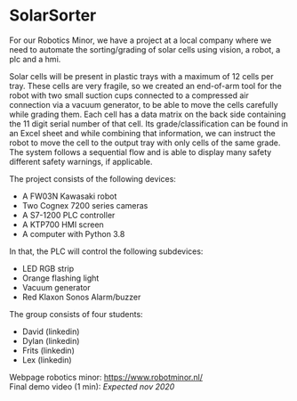 # SolarSorter
For our Robotics Minor, we have a project at a local company where we need to automate the sorting/grading of solar cells using vision, a robot, a plc and a hmi.

Solar cells will be present in plastic trays with a maximum of 12 cells per tray. These cells are very fragile, so we created an end-of-arm tool for the robot with two small suction cups connected to a compressed air connection via a vacuum generator, to be able to move the cells carefully while grading them.
Each cell has a data matrix on the back side containing the 11 digit serial number of that cell. Its grade/classification can be found in an Excel sheet and while combining that information, we can instruct the robot to move the cell to the output tray with only cells of the same grade.
The system follows a sequential flow and is able to display many safety different safety warnings, if applicable.

The project consists of the following devices:
- A FW03N Kawasaki robot
- Two Cognex 7200 series cameras
- A S7-1200 PLC controller
- A KTP700 HMI screen
- A computer with Python 3.8

In that, the PLC will control the following subdevices:
- LED RGB strip
- Orange flashing light
- Vacuum generator
- Red Klaxon Sonos Alarm/buzzer

The group consists of four students:
- David (linkedin)
- Dylan (linkedin)
- Frits (linkedin)
- Lex (linkedin)

Webpage robotics minor: https://www.robotminor.nl/<br>
Final demo video (1 min): *Expected nov 2020*
